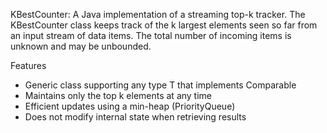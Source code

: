 KBestCounter: A Java implementation of a streaming top-k tracker. The KBestCounter class keeps track of the k largest elements seen so far from an input stream of data items. The total number of incoming items is unknown and may be unbounded.

Features
* Generic class supporting any type T that implements Comparable
* Maintains only the top k elements at any time
* Efficient updates using a min-heap (PriorityQueue)
* Does not modify internal state when retrieving results
